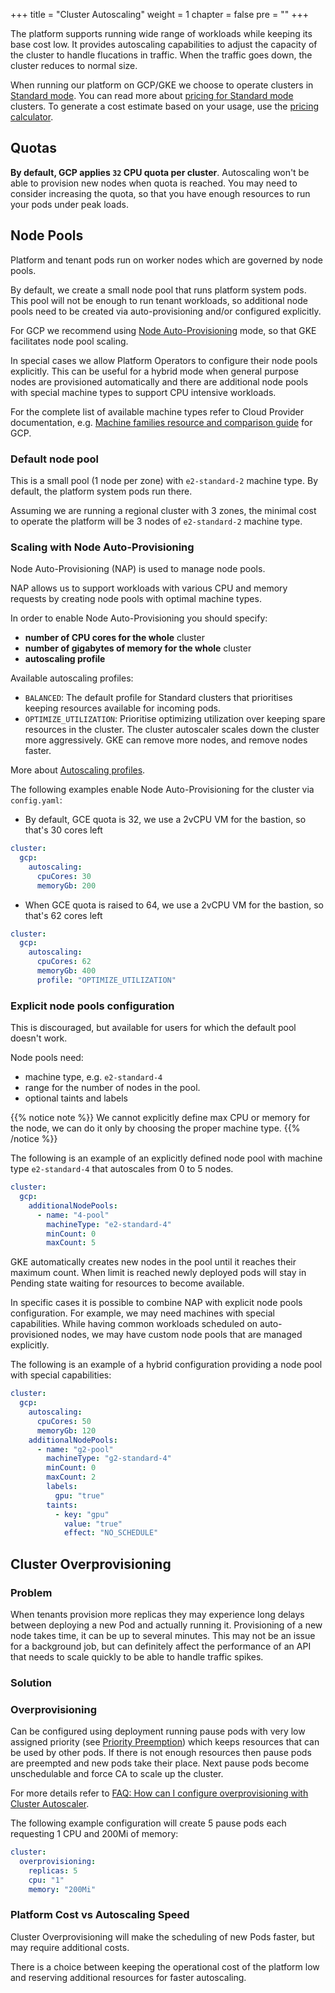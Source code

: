 +++
title = "Cluster Autoscaling"
weight = 1
chapter = false
pre = ""
+++

The platform supports running wide range of workloads while keeping its base cost low. It provides autoscaling capabilities to adjust the capacity of the cluster to handle flucations in traffic. When the traffic goes down, the cluster reduces to normal size.

When running our platform on GCP/GKE we choose to operate clusters in [Standard mode](https://cloud.google.com/kubernetes-engine/docs/concepts/types-of-clusters#modes). 
You can read more about [pricing for Standard mode](https://cloud.google.com/kubernetes-engine/pricing#standard_mode) clusters.
To generate a cost estimate based on your usage, use the [pricing calculator](https://cloud.google.com/products/calculator).

## Quotas

**By default, GCP applies `32` CPU quota per cluster**. Autoscaling won't be able to provision new nodes when quota is reached.
You may need to consider increasing the quota, so that you have enough resources to run your pods under peak loads.

## Node Pools

Platform and tenant pods run on worker nodes which are governed by node pools.

By default, we create a small node pool that runs platform system pods.
This pool will not be enough to run tenant workloads, so additional node pools need to be created via auto-provisioning and/or configured explicitly.

For GCP we recommend using [Node Auto-Provisioning](https://cloud.google.com/kubernetes-engine/docs/concepts/node-auto-provisioning) mode, so that GKE facilitates node pool scaling.

In special cases we allow Platform Operators to configure their node pools explicitly. This can be useful for a hybrid mode when general purpose nodes are provisioned automatically and there are additional node pools with special machine types to support CPU intensive workloads.

For the complete list of available machine types refer to Cloud Provider documentation, e.g. [Machine families resource and comparison guide](https://cloud.google.com/compute/docs/machine-resource) for GCP.

### Default node pool

This is a small pool (1 node per zone) with `e2-standard-2` machine type.
By default, the platform system pods run there.

Assuming we are running a regional cluster with 3 zones, the minimal cost to operate the platform will be 3 nodes of `e2-standard-2` machine type.

### Scaling with Node Auto-Provisioning

Node Auto-Provisioning (NAP) is used to manage node pools.

NAP allows us to support workloads with various CPU and memory requests by creating node pools with optimal machine types.

In order to enable Node Auto-Provisioning you should specify:
- **number of CPU cores for the whole** cluster
- **number of gigabytes of memory for the whole** cluster
- **autoscaling profile**

Available autoscaling profiles:
- `BALANCED`: The default profile for Standard clusters that prioritises keeping resources available for incoming pods.
- `OPTIMIZE_UTILIZATION`: Prioritise optimizing utilization over keeping spare resources in the cluster. The cluster autoscaler scales down the cluster more aggressively. GKE can remove more nodes, and remove nodes faster.

More about [Autoscaling profiles](https://cloud.google.com/kubernetes-engine/docs/concepts/cluster-autoscaler#autoscaling_profiles).

The following examples enable Node Auto-Provisioning for the cluster via `config.yaml`:

- By default, GCE quota is 32, we use a 2vCPU VM for the bastion, so that's 30 cores left

```yaml
cluster:
  gcp:
    autoscaling:
      cpuCores: 30
      memoryGb: 200
```

- When GCE quota is raised to 64, we use a 2vCPU VM for the bastion, so that's 62 cores left

```yaml
cluster:
  gcp:
    autoscaling:
      cpuCores: 62
      memoryGb: 400
      profile: "OPTIMIZE_UTILIZATION"
```

### Explicit node pools configuration

This is discouraged, but available for users for which the default pool doesn't work.

Node pools need:
- machine type, e.g. `e2-standard-4`
- range for the number of nodes in the pool.
- optional taints and labels

{{% notice note %}}
We cannot explicitly define max CPU or memory for the node, we can do it only by choosing the proper machine type.
{{% /notice %}}

The following is an example of an explicitly defined node pool with machine type `e2-standard-4` that 
autoscales from 0 to 5 nodes.

```yaml
cluster:
  gcp:
    additionalNodePools:
      - name: "4-pool"
        machineType: "e2-standard-4"
        minCount: 0
        maxCount: 5
```

GKE automatically creates new nodes in the pool until it reaches their maximum count.
When limit is reached newly deployed pods will stay in Pending state waiting for resources to become available.

In specific cases it is possible to combine NAP with explicit node pools configuration. For example,
we may need machines with special capabilities. While having common workloads scheduled on auto-provisioned nodes,
we may have custom node pools that are managed explicitly.

The following is an example of a hybrid configuration providing a node pool with special capabilities:

```yaml
cluster:
  gcp:
    autoscaling:
      cpuCores: 50
      memoryGb: 120
    additionalNodePools:
      - name: "g2-pool"
        machineType: "g2-standard-4"
        minCount: 0
        maxCount: 2
        labels:
          gpu: "true"
        taints:
          - key: "gpu"
            value: "true"
            effect: "NO_SCHEDULE"
```

## Cluster Overprovisioning

### Problem

When tenants provision more replicas they may experience long delays between deploying a new Pod and actually running it. Provisioning of a new node takes time, it can be up to several minutes. This may not be an issue for a background job, but can definitely affect the performance of an API
that needs to scale quickly to be able to handle traffic spikes.

### Solution

### Overprovisioning
Can be configured using deployment running pause pods with very low assigned priority (see [Priority Preemption](https://kubernetes.io/docs/concepts/configuration/pod-priority-preemption/)) which keeps resources that can be used by other pods.
If there is not enough resources then pause pods are preempted and new pods take their place.
Next pause pods become unschedulable and force CA to scale up the cluster.

For more details refer to [FAQ: How can I configure overprovisioning with Cluster Autoscaler](https://github.com/kubernetes/autoscaler/blob/master/cluster-autoscaler/FAQ.md#how-can-i-configure-overprovisioning-with-cluster-autoscaler).

The following example configuration will create 5 pause pods each requesting 1 CPU and 200Mi of memory:

```yaml
cluster:
  overprovisioning:
    replicas: 5
    cpu: "1"
    memory: "200Mi"
```

### Platform Cost vs Autoscaling Speed

Cluster Overprovisioning will make the scheduling of new Pods faster, but may require additional costs. 

There is a choice between keeping the operational cost of the platform low and reserving additional resources for faster autoscaling.

